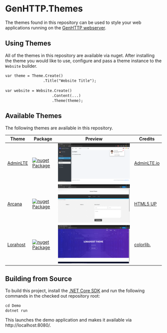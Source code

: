 # GenHTTP.Themes

The themes found in this repository can be used to style your web applications running on the [GenHTTP webserver](https://genhttp.org).

## Using Themes

All of the themes in this repository are available via nuget. After installing the theme you would like to use, configure and pass a theme instance to the `Website` builder.

```
var theme = Theme.Create()
                 .Title("Website Title");

var website = Website.Create()
                     .Content(...)
                     .Theme(theme);
```

## Available Themes

The following themes are available in this repository.

| Theme        | Package | Preview           | Credits |
| - |-| -| -|
| [AdminLTE](https://github.com/Kaliumhexacyanoferrat/GenHTTP.Themes/tree/master/AdminLTE)      | [![nuget Package](https://img.shields.io/nuget/v/GenHTTP.Themes.AdminLTE.svg)](https://www.nuget.org/packages/GenHTTP.Themes.AdminLTE/)  |![AdminLTE](https://raw.githubusercontent.com/Kaliumhexacyanoferrat/GenHTTP.Themes/master/Screenshots/admin-lte.png) | [AdminLTE.io](https://adminlte.io/) |
| [Arcana](https://github.com/Kaliumhexacyanoferrat/GenHTTP.Themes/tree/master/Arcana)      | [![nuget Package](https://img.shields.io/nuget/v/GenHTTP.Themes.Arcana.svg)](https://www.nuget.org/packages/GenHTTP.Themes.Arcana/)  | ![Arcana](https://raw.githubusercontent.com/Kaliumhexacyanoferrat/GenHTTP.Themes/master/Screenshots/arcana.png) | [HTML5 UP](https://html5up.net/arcana) |
| [Lorahost](https://github.com/Kaliumhexacyanoferrat/GenHTTP.Themes/tree/master/Lorahost)      | [![nuget Package](https://img.shields.io/nuget/v/GenHTTP.Themes.Lorahost.svg)](https://www.nuget.org/packages/GenHTTP.Themes.Lorahost/)  | ![Lorahost](https://raw.githubusercontent.com/Kaliumhexacyanoferrat/GenHTTP.Themes/master/Screenshots/lorahost.png) | [colorlib.](https://colorlib.com/wp/template/lorahost/) |

## Building from Source

To build this project, install the [.NET Core SDK](https://dotnet.microsoft.com/download) and run the following commands in the checked out repository root:

```
cd Demo
dotnet run
```

This launches the demo application and makes it available via http://localhost:8080/.
